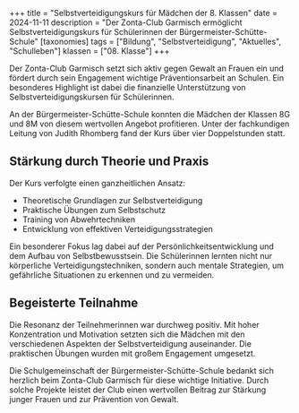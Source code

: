 +++
title = "Selbstverteidigungskurs für Mädchen der 8. Klassen"
date = 2024-11-11
description = "Der Zonta-Club Garmisch ermöglicht Selbstverteidigungskurs für Schülerinnen der Bürgermeister-Schütte-Schule"
[taxonomies]
tags = ["Bildung", "Selbstverteidigung", "Aktuelles", "Schulleben"]
klassen = ["08. Klasse"]
+++

Der Zonta-Club Garmisch setzt sich aktiv gegen Gewalt an Frauen ein und fördert durch sein Engagement wichtige Präventionsarbeit an Schulen. Ein besonderes Highlight ist dabei die finanzielle Unterstützung von Selbstverteidigungskursen für Schülerinnen.

<!-- more -->

An der Bürgermeister-Schütte-Schule konnten die Mädchen der Klassen 8G und 8M von diesem wertvollen Angebot profitieren. Unter der fachkundigen Leitung von Judith Rhomberg fand der Kurs über vier Doppelstunden statt.

## Stärkung durch Theorie und Praxis

Der Kurs verfolgte einen ganzheitlichen Ansatz:

- Theoretische Grundlagen zur Selbstverteidigung
- Praktische Übungen zum Selbstschutz
- Training von Abwehrtechniken
- Entwicklung von effektiven Verteidigungsstrategien

Ein besonderer Fokus lag dabei auf der Persönlichkeitsentwicklung und dem Aufbau von Selbstbewusstsein. Die Schülerinnen lernten nicht nur körperliche Verteidigungstechniken, sondern auch mentale Strategien, um gefährliche Situationen zu erkennen und zu vermeiden.

## Begeisterte Teilnahme

Die Resonanz der Teilnehmerinnen war durchweg positiv. Mit hoher Konzentration und Motivation setzten sich die Mädchen mit den verschiedenen Aspekten der Selbstverteidigung auseinander. Die praktischen Übungen wurden mit großem Engagement umgesetzt.

Die Schulgemeinschaft der Bürgermeister-Schütte-Schule bedankt sich herzlich beim Zonta-Club Garmisch für diese wichtige Initiative. Durch solche Projekte leistet der Club einen wertvollen Beitrag zur Stärkung junger Frauen und zur Prävention von Gewalt.
